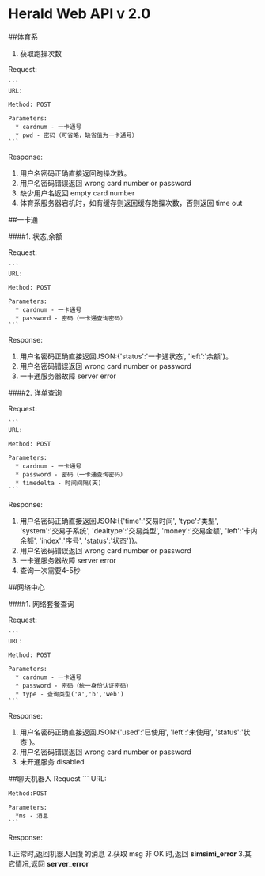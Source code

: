 Herald Web API v 2.0
=============


##体育系

1. 获取跑操次数

  Request:

    ```
    URL:

    Method: POST

    Parameters:
      * cardnum - 一卡通号
      * pwd - 密码（可省略，缺省值为一卡通号）
    ```

  Response:

  1. 用户名密码正确直接返回跑操次数。
  2. 用户名密码错误返回 wrong card number or password
  3. 缺少用户名返回 empty card number
  4. 体育系服务器宕机时，如有缓存则返回缓存跑操次数，否则返回 time out

##一卡通

####1. 状态,余额

  Request:

    ```
    URL:

    Method: POST

    Parameters:
      * cardnum - 一卡通号
      * password - 密码（一卡通查询密码）
    ```

  Response:

  1. 用户名密码正确直接返回JSON:{'status':'一卡通状态', 'left':'余额'}。
  2. 用户名密码错误返回 wrong card number or password
  3. 一卡通服务器故障 server error
  
####2. 详单查询

  Request:

    ```
    URL:

    Method: POST

    Parameters:
      * cardnum - 一卡通号
      * password - 密码（一卡通查询密码）
      * timedelta - 时间间隔(天)
    ```

  Response:

  1. 用户名密码正确直接返回JSON:{{'time':'交易时间', 'type':'类型', 'system':'交易子系统', 'dealtype':'交易类型', 'money':'交易金额', 'left':'卡内余额', 'index':'序号', 'status':'状态'}}。
  2. 用户名密码错误返回 wrong card number or password
  3. 一卡通服务器故障 server error
  4. 查询一次需要4-5秒

##网络中心

####1. 网络套餐查询

  Request:

    ```
    URL:

    Method: POST

    Parameters:
      * cardnum - 一卡通号
      * password - 密码（统一身份认证密码）
      * type - 查询类型('a','b','web')
    ```

  Response:

  1. 用户名密码正确直接返回JSON:{'used':'已使用', 'left':'未使用', 'status':'状态'}。
  2. 用户名密码错误返回 wrong card number or password
  3. 未开通服务 disabled


##聊天机器人
  Request
	```
	URL:
	
	Method:POST

	Parameters:
	  *ms - 消息
	```
  Response:

  1.正常时,返回机器人回复的消息
  2.获取 msg 非 OK 时,返回  __simsimi_error__
  3.其它情况,返回 __server_error__